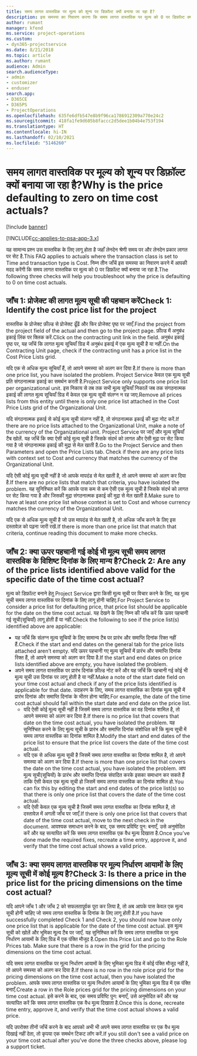```yaml
---
title: समय लागत वास्तविक पर मूल्य को शून्य पर डिफ़ॉल्ट क्यों बनाया जा रहा है?
description: इस समस्या का निवारण करना कि समय लागत वास्तविक पर मूल्य को 0 पर डिफ़ॉल्ट क्यों बनाया जा रहा है.
author: rumant
manager: kfend
ms.service: project-operations
ms.custom:
- dyn365-projectservice
ms.date: 8/21/2018
ms.topic: article
ms.author: rumant
audience: Admin
search.audienceType:
- admin
- customizer
- enduser
search.app:
- D365CE
- D365PS
- ProjectOperations
ms.openlocfilehash: 635fe6dfb547e8b9f96ca1786912309a770e24c2
ms.sourcegitcommit: 418fa1fe9d605b8faccc2d5dee1b04b4e753f194
ms.translationtype: HT
ms.contentlocale: hi-IN
ms.lasthandoff: 02/10/2021
ms.locfileid: "5146260"
---
```

# <a name="why-is-the-price-defaulting-to-zero-on-time-cost-actuals"></a><span data-ttu-id="bfe1a-103">समय लागत वास्तविक पर मूल्य को शून्य पर डिफ़ॉल्ट क्यों बनाया जा रहा है?</span><span class="sxs-lookup"><span data-stu-id="bfe1a-103">Why is the price defaulting to zero on time cost actuals?</span></span>

[!include [banner](../includes/psa-now-project-operations.md)]

[!INCLUDE[cc-applies-to-psa-app-3.x](../includes/cc-applies-to-psa-app-3x.md)]

<span data-ttu-id="bfe1a-104">यह सामान्य प्रश्न उस वास्तविक के लिए लागू होता है जहाँ लेनदेन श्रेणी समय पर और लेनदेन प्रकार लागत पर सेट है.</span><span class="sxs-lookup"><span data-stu-id="bfe1a-104">This FAQ applies to actuals where the transaction class is set to Time and transaction type is Cost.</span></span> <span data-ttu-id="bfe1a-105">निम्न तीन जाँचें इस समस्या का निवारण करने में आपकी मदद करेंगी कि समय लागत वास्तविक पर मूल्य को 0 पर डिफ़ॉल्ट क्यों बनाया जा रहा है.</span><span class="sxs-lookup"><span data-stu-id="bfe1a-105">The following three checks will help you troubleshoot why the price is defaulting to 0 on time cost actuals.</span></span>
 
## <a name="check-1-identify-the-cost-price-list-for-the-project"></a><span data-ttu-id="bfe1a-106">जाँच 1: प्रोजेक्ट की लागत मूल्य सूची की पहचान करें</span><span class="sxs-lookup"><span data-stu-id="bfe1a-106">Check 1: Identify the cost price list for the project</span></span>

<span data-ttu-id="bfe1a-107">वास्तविक के प्रोजेक्ट फ़ील्ड से प्रोजेक्ट ढूँढें और फिर प्रोजेक्ट पृष्ठ पर जाएँ.</span><span class="sxs-lookup"><span data-stu-id="bfe1a-107">Find the project from the project field of the actual and then go to the project page.</span></span> <span data-ttu-id="bfe1a-108">फ़ील्ड में अनुबंध इकाई लिंक पर क्लिक करें.</span><span class="sxs-lookup"><span data-stu-id="bfe1a-108">Click on the contracting unit link in the field.</span></span> <span data-ttu-id="bfe1a-109">अनुबंध इकाई पृष्ठ पर, यह जाँचें कि लागत मूल्य सूचियाँ ग्रिड में अनुबंध इकाई में एक मूल्य सूची है या नहीं.</span><span class="sxs-lookup"><span data-stu-id="bfe1a-109">On the Contracting Unit page, check if the contracting unit has a price list in the Cost Price Lists grid.</span></span>

<span data-ttu-id="bfe1a-110">यदि एक से अधिक मूल्य सूचियाँ हैं, तो आपने समस्या को अलग कर दिया है.</span><span class="sxs-lookup"><span data-stu-id="bfe1a-110">If there is more than one price list, you have isolated the problem.</span></span> <span data-ttu-id="bfe1a-111">Project Service केवल एक मूल्य सूची प्रति संगठनात्मक इकाई का समर्थन करती है.</span><span class="sxs-lookup"><span data-stu-id="bfe1a-111">Project Service only supports one price list per organizational unit.</span></span> <span data-ttu-id="bfe1a-112">इस निकाय से तब तक सभी मूल्य सूचियाँ निकालें जब तक संगठनात्मक इकाई की लागत मूल्य सूचियाँ ग्रिड में केवल एक मूल्य सूची संलग्न न रह जाए.</span><span class="sxs-lookup"><span data-stu-id="bfe1a-112">Remove all prices lists from this entity until there is only one price list attached in the Cost Price Lists grid of the Organizational Unit.</span></span>

<span data-ttu-id="bfe1a-113">यदि संगठनात्मक इकाई से कोई मूल्य सूची संलग्न नहीं है, तो संगठनात्मक इकाई की मुद्रा नोट करें.</span><span class="sxs-lookup"><span data-stu-id="bfe1a-113">If there are no price lists attached to the Organizational Unit, make a note of the currency of the Organizational unit.</span></span> <span data-ttu-id="bfe1a-114">Project Service पर जाएँ और मूल्य सूचियाँ टैब खोलें. यह जाँचें कि क्या ऐसी कोई मूल्य सूची है जिसके संदर्भ को लागत और ऐसी मुद्रा पर सेट किया गया है जो संगठनात्मक इकाई की मुद्रा से मेल खाती है.</span><span class="sxs-lookup"><span data-stu-id="bfe1a-114">Go to the Project Service and then Parameters and open the Price Lists tab. Check if there are any price lists with context set to Cost and currency that matches the currency of the Organizational Unit.</span></span>
 
<span data-ttu-id="bfe1a-115">यदि ऐसी कोई मूल्य सूची नहीं है जो आपके मापदंड से मेल खाती है, तो आपने समस्या को अलग कर दिया है.</span><span class="sxs-lookup"><span data-stu-id="bfe1a-115">If there are no price lists that match that criteria, you have isolated the problem.</span></span> <span data-ttu-id="bfe1a-116">यह सुनिश्चित करें कि आपके पास कम से कम ऐसी एक मूल्य सूची है जिसके संदर्भ को लागत पर सेट किया गया है और जिसकी मुद्रा संगठनात्मक इकाई की मुद्रा से मेल खाती है.</span><span class="sxs-lookup"><span data-stu-id="bfe1a-116">Make sure to have at least one price list whose context is set to Cost and whose currency matches the currency of the Organizational Unit.</span></span>

<span data-ttu-id="bfe1a-117">यदि एक से अधिक मूल्य सूची है जो उस मापदंड से मेल खाती है, तो अधिक जाँच करने के लिए इस दस्तावेज़ को पढ़ना जारी रखें.</span><span class="sxs-lookup"><span data-stu-id="bfe1a-117">If there is more than one price list that match that criteria, continue reading this document to make more checks.</span></span>

## <a name="check-2-are-any-of-the-price-lists-identified-above-valid-for-the-specific-date-of-the-time-cost-actual"></a><span data-ttu-id="bfe1a-118">जाँच 2: क्या ऊपर पहचानी गई कोई भी मूल्य सूची समय लागत वास्तविक के विशिष्ट दिनांक के लिए मान्य है?</span><span class="sxs-lookup"><span data-stu-id="bfe1a-118">Check 2: Are any of the price lists identified above valid for the specific date of the time cost actual?</span></span>

<span data-ttu-id="bfe1a-119">मूल्य को डिफ़ॉल्ट बनाने हेतु Project Service द्वारा किसी मूल्य सूची पर विचार करने के लिए, वह मूल्य सूची समय लागत वास्तविक पर दिनांक के लिए लागू होनी चाहिए.</span><span class="sxs-lookup"><span data-stu-id="bfe1a-119">For Project Service to consider a price list for defaulting price, that price list should be applicable for the date on the time cost actual.</span></span> <span data-ttu-id="bfe1a-120">यह देखने के लिए निम्न की जाँच करें कि ऊपर पहचानी गई सूची(सूचियाँ) लागू होती हैं या नहीं.</span><span class="sxs-lookup"><span data-stu-id="bfe1a-120">Check the following to see if the price list(s) identified above are applicable:</span></span>

- <span data-ttu-id="bfe1a-121">यह जाँचें कि संलग्न मूल्य सूचियों के लिए सामान्य टैब पर प्रारंभ और समाप्ति दिनांक रिक्त नहीं हैं.</span><span class="sxs-lookup"><span data-stu-id="bfe1a-121">Check if the start and end dates on the general tab for the price lists attached aren’t empty.</span></span> <span data-ttu-id="bfe1a-122">यदि ऊपर पहचानी गए मूल्य सूचियों में प्रारंभ और समाप्ति दिनांक रिक्त हैं, तो आपने समस्या को अलग कर दिया है.</span><span class="sxs-lookup"><span data-stu-id="bfe1a-122">If the start and end dates on price lists identified above are empty, you have isolated the problem.</span></span> 
- <span data-ttu-id="bfe1a-123">अपने समय लागत वास्तविक पर प्रारंभ दिनांक फ़ील्ड नोट करें और यह जाँचें कि पहचानी गई कोई भी मूल्य सूची उस दिनांक पर लागू होती है या नहीं.</span><span class="sxs-lookup"><span data-stu-id="bfe1a-123">Make a note of the start date field on your time cost actual and check if any of the price lists identified is applicable for that date.</span></span> <span data-ttu-id="bfe1a-124">उदाहरण के लिए, समय लागत वास्तविक का दिनांक मूल्य सूची में प्रारंभ दिनांक और समाप्ति दिनांक के भीतर होना चाहिए.</span><span class="sxs-lookup"><span data-stu-id="bfe1a-124">For example, the date of the time cost actual should fall within the start date and end date on the price list.</span></span> 
    - <span data-ttu-id="bfe1a-125">यदि ऐसी कोई मूल्य सूची नहीं है जिसमें समय लागत वास्तविक का वह दिनांक शामिल है, तो आपने समस्या को अलग कर दिया है.</span><span class="sxs-lookup"><span data-stu-id="bfe1a-125">If there is no price list that covers that date on the time cost actual, you have isolated the problem.</span></span> <span data-ttu-id="bfe1a-126">यह सुनिश्चित करने के लिए मूल्य सूची के प्रारंभ और समाप्ति दिनांक संशोधित करें कि मूल्य सूची में समय लागत वास्तविक का दिनांक शामिल है.</span><span class="sxs-lookup"><span data-stu-id="bfe1a-126">Modify the start and end dates of the price list to ensure that the price list covers the date of the time cost actual.</span></span> 
    - <span data-ttu-id="bfe1a-127">यदि एक से अधिक मूल्य सूची है जिसमें समय लागत वास्तविक का दिनांक शामिल है, तो आपने समस्या को अलग कर दिया है.</span><span class="sxs-lookup"><span data-stu-id="bfe1a-127">If there is more than one price list that covers the date on the time cost actual, you have isolated the problem.</span></span> <span data-ttu-id="bfe1a-128">आप मूल्य सूची(सूचियों) के प्रारंभ और समाप्ति दिनांक संपादित करके इसका समाधान कर सकते हैं ताकि ऐसी केवल एक मूल्य सूची हो जिसमें समय लागत वास्तविक का दिनांक शामिल हो.</span><span class="sxs-lookup"><span data-stu-id="bfe1a-128">You can fix this by editing the start and end dates of the price list(s) so that there is only one price list that covers the date of the time cost actual.</span></span> 
    - <span data-ttu-id="bfe1a-129">यदि ऐसी केवल एक मूल्य सूची है जिसमें समय लागत वास्तविक का दिनांक शामिल है, तो दस्तावेज़ में अगली जाँच पर जाएँ.</span><span class="sxs-lookup"><span data-stu-id="bfe1a-129">If there is only one price list that covers that date of the time cost actual, move to the next check in the document.</span></span>
<span data-ttu-id="bfe1a-130">आवश्यक समाधान करने के बाद, एक समय प्रविष्टि पुन: बनाएँ, उसे अनुमोदित करें और यह सत्यापित करें कि समय लागत वास्तविक एक वैध मूल्य दिखाता है.</span><span class="sxs-lookup"><span data-stu-id="bfe1a-130">Once you’ve done made the required fixes, recreate a time entry, approve it, and verify that the time cost actual shows a valid price.</span></span>

## <a name="check-3-is-there-a-price-in-the-price-list-for-the-pricing-dimensions-on-the-time-cost-actual"></a><span data-ttu-id="bfe1a-131">जाँच 3: क्या समय लागत वास्तविक पर मूल्य निर्धारण आयामों के लिए मूल्य सूची में कोई मूल्य है?</span><span class="sxs-lookup"><span data-stu-id="bfe1a-131">Check 3: Is there a price in the price list for the pricing dimensions on the time cost actual?</span></span>

<span data-ttu-id="bfe1a-132">यदि आपने जाँच 1 और जाँच 2 को सफलतापूर्वक पूरा कर लिया है, तो अब आपके पास केवल एक मूल्य सूची होनी चाहिए जो समय लागत वास्तविक के दिनांक के लिए लागू होती है.</span><span class="sxs-lookup"><span data-stu-id="bfe1a-132">If you have successfully completed Check 1 and Check 2, you should now have only one price list that is applicable for the date of the time cost actual.</span></span> <span data-ttu-id="bfe1a-133">इस मूल्य सूची को खोलें और भूमिका मू्ल्य टैब पर जाएँ. यह सुनिश्चित करें कि समय लागत वास्तविक पर मूल्य निर्धारण आयामों के लिए ग्रिड में एक पंक्ति मौजूद है.</span><span class="sxs-lookup"><span data-stu-id="bfe1a-133">Open this Price List and go to the Role Prices tab. Make sure that there is a row in the grid for the pricing dimensions on the time cost actual.</span></span>

<span data-ttu-id="bfe1a-134">यदि समय लागत वास्तविक पर मूल्य निर्धारण आयामों के लिए भूमिका मू्ल्य ग्रिड में कोई पंक्ति मौजूद नहीं है, तो आपने समस्या को अलग कर दिया है.</span><span class="sxs-lookup"><span data-stu-id="bfe1a-134">If there is no row in the role price grid for the pricing dimensions on the time cost actual, then you have isolated the problem.</span></span> <span data-ttu-id="bfe1a-135">आपके समय लागत वास्तविक पर मूल्य निर्धारण आयामों के लिए भूमिका मू्ल्य ग्रिड में एक पंक्ति बनाएँ.</span><span class="sxs-lookup"><span data-stu-id="bfe1a-135">Create a row in the Role prices grid for the pricing dimensions on your time cost actual.</span></span> <span data-ttu-id="bfe1a-136">इसे करने के बाद, एक समय प्रविष्टि पुन: बनाएँ, उसे अनुमोदित करें और यह सत्यापित करें कि समय लागत वास्तविक एक वैध मूल्य दिखाता है.</span><span class="sxs-lookup"><span data-stu-id="bfe1a-136">Once this is done, recreate time entry, approve it, and verify that the time cost actual shows a valid price.</span></span>
 
<span data-ttu-id="bfe1a-137">यदि उपरोक्त तीनों जाँचें करने के बाद आपको अभी भी अपने समय लागत वास्तविक पर एक वैध मूल्य दिखाई नहीं देता, तो कृपया एक समर्थन टिकट लॉग करें.</span><span class="sxs-lookup"><span data-stu-id="bfe1a-137">If you still don't see a valid price on your time cost actual after you’ve done the three checks above, please log a support ticket.</span></span>



